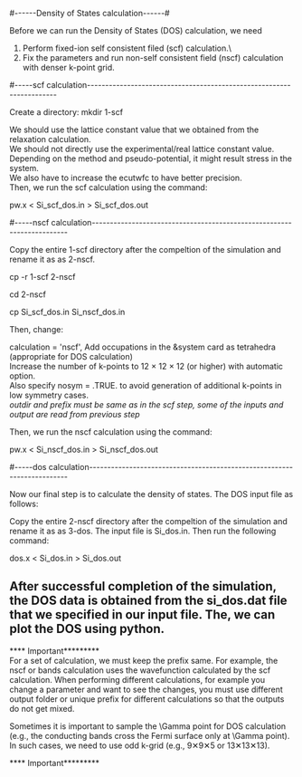 #------Density of States calculation------#

Before we can run the Density of States (DOS) calculation, we need

1) Perform fixed-ion self consistent filed (scf) calculation.\
2) Fix the parameters and run non-self consistent field (nscf) calculation with denser k-point grid.

#-----scf calculation---------------------------------------------------------------------

Create a directory: mkdir 1-scf

We should use the lattice constant value that we obtained from the relaxation calculation. \
We should not directly use the experimental/real lattice constant value. \
Depending on the method and pseudo-potential, it might result stress in the system. \
We also have to increase the ecutwfc to have better precision. \
Then, we run the scf calculation using the command:

pw.x < Si_scf_dos.in > Si_scf_dos.out

#-----nscf calculation-----------------------------------------------------------------------

Copy the entire 1-scf directory after the compeltion of the simulation and rename it as as 2-nscf.

cp -r 1-scf 2-nscf

cd 2-nscf

cp Si_scf_dos.in Si_nscf_dos.in

Then, change:

calculation = 'nscf',
Add occupations in the &system card as tetrahedra (appropriate for DOS calculation) \
Increase the number of k-points to 12 × 12 × 12 (or higher) with automatic option. \
Also specify nosym = .TRUE. to avoid generation of additional k-points in low symmetry cases. \
*outdir and prefix must be same as in the scf step, some of the inputs and output are read from previous step*

Then, we run the nscf calculation using the command:

pw.x < Si_nscf_dos.in > Si_nscf_dos.out

#-----dos calculation------------------------------------------------------------------------

Now our final step is to calculate the density of states. The DOS input file as follows:

Copy the entire 2-nscf directory after the compeltion of the simulation and rename it as as 3-dos.
The input file is Si_dos.in. Then run the following command:

dos.x < Si_dos.in > Si_dos.out

After successful completion of the simulation, the DOS data is obtained from the si_dos.dat file 
that we specified in our input file. The, we can plot the DOS using python. 
----------------------------------------------------------------------------------------------------

**** Important********* \
For a set of calculation, we must keep the prefix same. For example, the nscf or bands calculation uses 
the wavefunction calculated by the scf calculation. When performing different calculations, for example 
you change a parameter and want to see the changes, you must use different output folder or unique prefix 
for different calculations so that the outputs do not get mixed.

Sometimes it is important to sample the \Gamma point for DOS calculation 
(e.g., the conducting bands cross the Fermi surface only at \Gamma point). 
In such cases, we need to use odd k-grid (e.g., 9✕9✕5 or 13✕13✕13).

**** Important*********








